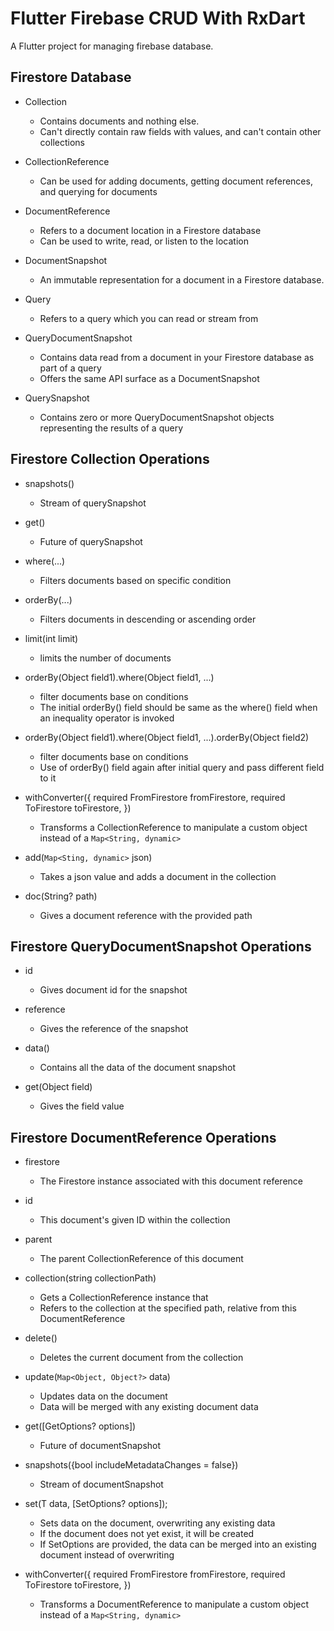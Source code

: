 # Flutter Firebase CRUD With RxDart

A Flutter project for managing firebase database.

## Firestore Database

- Collection
    - Contains documents and nothing else.
    - Can't directly contain raw fields with values, and can't contain other collections

- CollectionReference 
    - Can be used for adding documents, getting document references, and querying for documents

- DocumentReference 
    - Refers to a document location in a Firestore database
    - Can be used to write, read, or listen to the location

- DocumentSnapshot
    - An immutable representation for a document in a Firestore database.

- Query
    - Refers to a query which you can read or stream from

- QueryDocumentSnapshot
    - Contains data read from a document in your Firestore database as part of a query
    - Offers the same API surface as a DocumentSnapshot

- QuerySnapshot
    - Contains zero or more QueryDocumentSnapshot objects representing the results of a query


## Firestore Collection Operations

- snapshots()
    - Stream of querySnapshot

- get()
    - Future of querySnapshot

- where(...)
    - Filters documents based on specific condition

- orderBy(...)
    - Filters documents in descending or ascending order

- limit(int limit)
    - limits the number of documents

- orderBy(Object field1).where(Object field1, ...)
    - filter documents base on conditions
    - The initial orderBy() field should be same as the where() field when an inequality operator is invoked

- orderBy(Object field1).where(Object field1, ...).orderBy(Object field2)
    - filter documents base on conditions
    - Use of orderBy() field again after initial query and pass different field to it

- withConverter<R>({
    required FromFirestore<R> fromFirestore,
    required ToFirestore<R> toFirestore,
  })
    - Transforms a CollectionReference to manipulate a custom object instead of a `Map<String, dynamic>`

- add(`Map<Sting, dynamic>` json)
    - Takes a json value and adds a document in the collection

- doc(String? path)
    - Gives a document reference with the provided path


## Firestore QueryDocumentSnapshot Operations

- id
    - Gives document id for the snapshot

- reference
    - Gives the reference of the snapshot

- data()
    - Contains all the data of the document snapshot

- get(Object field)
    - Gives the field value


## Firestore DocumentReference Operations

- firestore
    - The Firestore instance associated with this document reference

- id
    - This document's given ID within the collection

- parent
    - The parent CollectionReference of this document

- collection(string collectionPath)
    - Gets a CollectionReference instance that 
    - Refers to the collection at the specified path, relative from this DocumentReference

- delete()
    - Deletes the current document from the collection

- update(`Map<Object, Object?>` data)
    - Updates data on the document
    - Data will be merged with any existing document data

- get([GetOptions? options])
    - Future of documentSnapshot

- snapshots({bool includeMetadataChanges = false})
    - Stream of documentSnapshot

- set(T data, [SetOptions? options]);
    - Sets data on the document, overwriting any existing data
    - If the document does not yet exist, it will be created
    - If SetOptions are provided, the data can be merged into an existing document instead of overwriting
    
- withConverter<R>({
    required FromFirestore<R> fromFirestore,
    required ToFirestore<R> toFirestore,
  })
    - Transforms a DocumentReference to manipulate a custom object instead of a `Map<String, dynamic>`